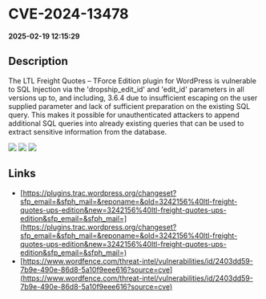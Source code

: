 # CVE-2024-13478

**2025-02-19 12:15:29**

## Description
The LTL Freight Quotes – TForce Edition plugin for WordPress is vulnerable to SQL Injection via the 'dropship_edit_id' and 'edit_id' parameters in all versions up to, and including, 3.6.4 due to insufficient escaping on the user supplied parameter and lack of sufficient preparation on the existing SQL query.  This makes it possible for unauthenticated attackers to append additional SQL queries into already existing queries that can be used to extract sensitive information from the database.

![](https://img.shields.io/static/v1?label=Score&message=7.5&color=red)
![](https://img.shields.io/static/v1?label=Severity&message=HIGH&color=red)
![](https://img.shields.io/static/v1?label=CWE&message=SQL&color=green)

## Links
- [https://plugins.trac.wordpress.org/changeset?sfp_email=&sfph_mail=&reponame=&old=3242156%40ltl-freight-quotes-ups-edition&new=3242156%40ltl-freight-quotes-ups-edition&sfp_email=&sfph_mail=](https://plugins.trac.wordpress.org/changeset?sfp_email=&sfph_mail=&reponame=&old=3242156%40ltl-freight-quotes-ups-edition&new=3242156%40ltl-freight-quotes-ups-edition&sfp_email=&sfph_mail=)
- [https://www.wordfence.com/threat-intel/vulnerabilities/id/2403dd59-7b9e-490e-86d8-5a10f9eee616?source=cve](https://www.wordfence.com/threat-intel/vulnerabilities/id/2403dd59-7b9e-490e-86d8-5a10f9eee616?source=cve)
